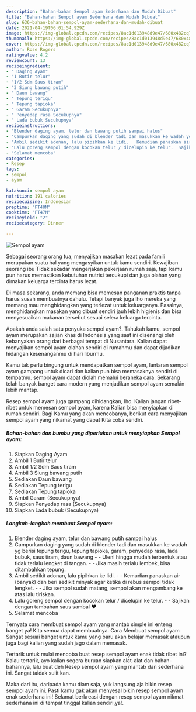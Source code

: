 ```yaml
---
description: "Bahan-bahan Sempol ayam Sederhana dan Mudah Dibuat"
title: "Bahan-bahan Sempol ayam Sederhana dan Mudah Dibuat"
slug: 636-bahan-bahan-sempol-ayam-sederhana-dan-mudah-dibuat
date: 2021-04-19T06:01:54.929Z
image: https://img-global.cpcdn.com/recipes/8ac1d013948d9e47/680x482cq70/sempol-ayam-foto-resep-utama.jpg
thumbnail: https://img-global.cpcdn.com/recipes/8ac1d013948d9e47/680x482cq70/sempol-ayam-foto-resep-utama.jpg
cover: https://img-global.cpcdn.com/recipes/8ac1d013948d9e47/680x482cq70/sempol-ayam-foto-resep-utama.jpg
author: Rose Rogers
ratingvalue: 4.2
reviewcount: 13
recipeingredient:
- " Daging Ayam"
- "1 Butir telur"
- "1/2 Sdm Saus tiram"
- "3 Siung bawang putih"
- " Daun bawang"
- " Tepung terigu"
- " Tepung tapioka"
- " Garam Secukupnya"
- " Penyedap rasa Secukupnya"
- " Lada bubuk Secukupnya"
recipeinstructions:
- "Blender daging ayam, telur dan bawang putih sampai halus"
- "Campurkan daging yang sudah di blender tadi dan masukkan ke wadah yg berisi tepung terigu, tepung tapioka, garam, penyedap rasa, lada bubuk, saus tiram, daun bawang  Uleni hingga mudah terbentuk atau tidak terlalu lengket di tangan.   Jika masih terlalu lembek, bisa ditambahkan tepung."
- "Ambil sedikit adonan, lalu pipihkan ke lidi.   Kemudian panaskan air (banyak) dan beri sedikit minyak agar ketika di rebus sempol tidak lengket.   Jika sempol sudah matang, sempol akan mengambang ke atas lalu tiriskan."
- "Lalu goreng sempol dengan kocokan telur / dicelupin ke telur.  Sajikan dengan tambahan saus sambal ❤"
- "Selamat mencoba"
categories:
- Resep
tags:
- sempol
- ayam

katakunci: sempol ayam 
nutrition: 191 calories
recipecuisine: Indonesian
preptime: "PT40M"
cooktime: "PT47M"
recipeyield: "2"
recipecategory: Dinner

---
```



![Sempol ayam](https://img-global.cpcdn.com/recipes/8ac1d013948d9e47/680x482cq70/sempol-ayam-foto-resep-utama.jpg)

Sebagai seorang orang tua, menyajikan masakan lezat pada famili merupakan suatu hal yang mengasyikan untuk kamu sendiri. Kewajiban seorang ibu Tidak sekadar mengerjakan pekerjaan rumah saja, tapi kamu pun harus memastikan kebutuhan nutrisi tercukupi dan juga olahan yang dimakan keluarga tercinta harus lezat.

Di masa  sekarang, anda memang bisa memesan panganan praktis tanpa harus susah membuatnya dahulu. Tetapi banyak juga lho mereka yang memang mau menghidangkan yang terlezat untuk keluarganya. Pasalnya, menghidangkan masakan yang dibuat sendiri jauh lebih higienis dan bisa menyesuaikan makanan tersebut sesuai selera keluarga tercinta. 



Apakah anda salah satu penyuka sempol ayam?. Tahukah kamu, sempol ayam merupakan sajian khas di Indonesia yang saat ini disenangi oleh kebanyakan orang dari berbagai tempat di Nusantara. Kalian dapat menyajikan sempol ayam olahan sendiri di rumahmu dan dapat dijadikan hidangan kesenanganmu di hari liburmu.

Kamu tak perlu bingung untuk mendapatkan sempol ayam, lantaran sempol ayam gampang untuk dicari dan kalian pun bisa memasaknya sendiri di tempatmu. sempol ayam dapat diolah memalui beraneka cara. Sekarang telah banyak banget cara modern yang menjadikan sempol ayam semakin lebih mantap.

Resep sempol ayam juga gampang dihidangkan, lho. Kalian jangan ribet-ribet untuk memesan sempol ayam, karena Kalian bisa menyiapkan di rumah sendiri. Bagi Kamu yang akan mencobanya, berikut cara menyajikan sempol ayam yang nikamat yang dapat Kita coba sendiri.

<!--inarticleads1-->

##### Bahan-bahan dan bumbu yang diperlukan untuk menyiapkan Sempol ayam:

1. Siapkan  Daging Ayam
1. Ambil 1 Butir telur
1. Ambil 1/2 Sdm Saus tiram
1. Ambil 3 Siung bawang putih
1. Sediakan  Daun bawang
1. Sediakan  Tepung terigu
1. Sediakan  Tepung tapioka
1. Ambil  Garam (Secukupnya)
1. Siapkan  Penyedap rasa (Secukupnya)
1. Siapkan  Lada bubuk (Secukupnya)




<!--inarticleads2-->

##### Langkah-langkah membuat Sempol ayam:

1. Blender daging ayam, telur dan bawang putih sampai halus
1. Campurkan daging yang sudah di blender tadi dan masukkan ke wadah yg berisi tepung terigu, tepung tapioka, garam, penyedap rasa, lada bubuk, saus tiram, daun bawang -  - Uleni hingga mudah terbentuk atau tidak terlalu lengket di tangan.  -  - Jika masih terlalu lembek, bisa ditambahkan tepung.
1. Ambil sedikit adonan, lalu pipihkan ke lidi.  -  - Kemudian panaskan air (banyak) dan beri sedikit minyak agar ketika di rebus sempol tidak lengket.  -  - Jika sempol sudah matang, sempol akan mengambang ke atas lalu tiriskan.
1. Lalu goreng sempol dengan kocokan telur / dicelupin ke telur. -  - Sajikan dengan tambahan saus sambal ❤
1. Selamat mencoba




Ternyata cara membuat sempol ayam yang mantab simple ini enteng banget ya! Kita semua dapat membuatnya. Cara Membuat sempol ayam Sangat sesuai banget untuk kamu yang baru akan belajar memasak ataupun juga bagi kalian yang sudah jago dalam memasak.

Tertarik untuk mulai mencoba buat resep sempol ayam enak tidak ribet ini? Kalau tertarik, ayo kalian segera buruan siapkan alat-alat dan bahan-bahannya, lalu buat deh Resep sempol ayam yang mantab dan sederhana ini. Sangat taidak sulit kan. 

Maka dari itu, daripada kamu diam saja, yuk langsung aja bikin resep sempol ayam ini. Pasti kamu gak akan menyesal bikin resep sempol ayam enak sederhana ini! Selamat berkreasi dengan resep sempol ayam nikmat sederhana ini di tempat tinggal kalian sendiri,ya!.


